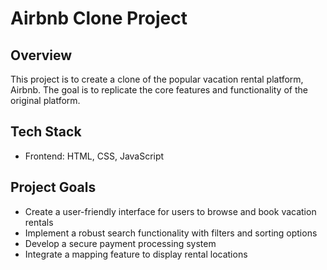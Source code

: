 # Airbnb Clone Project

## Overview

This project is to create a clone of the popular vacation rental platform, Airbnb. The goal is to replicate the core features and functionality of the original platform.

## Tech Stack

* Frontend: HTML, CSS, JavaScript


## Project Goals

* Create a user-friendly interface for users to browse and book vacation rentals
* Implement a robust search functionality with filters and sorting options
* Develop a secure payment processing system
* Integrate a mapping feature to display rental locations

